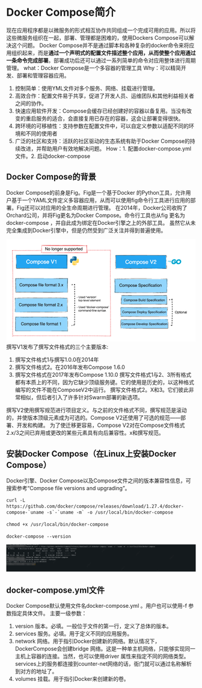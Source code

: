 # Docker Compose简介
现在应用程序都是以微服务的形式相互协作共同组成一个完成可用的应用。所以将这些微服务组织在一起，部署、管理都是困难的，使用Dockers Compose可以解决这个问题。
Docker Compose并不是通过脚本和各种复杂的docker命令来将应用组织起来，而是**通过一个声明式的配置文件描述整个应用，从而使整个应用通过一条命令完成部署**。部署成功后还可以通过一系列简单的命令对应用整体进行周期管理。
what：Docker Compose是一个多容器的管理工具
Why：可以精简开发、部署和管理容器应用。
1. 控制简单：使用YML文件对多个服务、网络、挂载进行管理。
2. 高效合作：配置文件易于共享，促进了开发人员、运维团队和其他利益相关者之间的协作。
3. 快速应用软件开发：Compose会缓存已经创建好的容器以备复用。当没有改变的重启服务的适合，会直接复用已存在的容器，这会让部署变得很快。
4. 跨环境的可移植性：支持参数在配置文件中，可以自定义参数以适配不同的环境和不同的使用者
5. 广泛的社区和支持：活跃的社区驱动的生态系统有助于Docker Compose的持续改进，并帮助用户有效地解决问题。
How：1. 配置docker-compose.yml文件。2. 启动docker-compose

## Docker Compose的背景
Docker Compose的前身是Fig。Fig是一个基于Docker 的Python工具，允许用户基于一个YAML文件定义多容器应用，从而可以使用fig命令行工具进行应用的部署。Fig还可以对应用的全生命周期进行管理。
在2014年，Docker公司收购了Orchard公司，并将Fig更名为Docker Compose。命令行工具也从fig 更名为docker-compose ，并自此成为绑定在Docker引擎之上的外部工具。
虽然它从未完全集成到Docker引擎中，但是仍然受到广泛关注并得到普遍使用。

![img_1.png](img_1.png)
撰写V1发布了撰写文件格式的三个主要版本:
1. 撰写文件格式1与撰写1.0.0在2014年
2. 撰写文件格式2。在2016年发布Compose 1.6.0
3. 撰写文件格式在2017年发布Compose 1.10.0
撰写文件格式1与2、3所有格式都有本质上的不同，因为它缺少顶级服务键。它的使用是历史的，以这种格式编写的文件不能在ComposeV2中运行。
撰写文件格式2。X和3。它们彼此非常相似，但后者引入了许多针对Swarm部署的新选项。

撰写V2使用撰写规范进行项目定义。与之前的文件格式不同，撰写规范是滚动的，并使版本顶级元素成为可选的。Compose V2还使用了可选的规范——部署、开发和构建。
为了使迁移更容易，Compose V2对在Compose文件格式2.x/3之间已弃用或更改的某些元素具有向后兼容性。x和撰写规范。

## 安装Docker Compose（在Linux上安装Docker Compose）
Docker引擎、Docker Compose以及Compose文件之间的版本兼容性信息，可搜索参考“Compose file versions and upgrading”。
```
curl -L https://github.com/docker/compose/releases/download/1.27.4/docker-compose-`uname -s`-`uname -m` -o /usr/local/bin/docker-compose

chmod +x /usr/local/bin/docker-compose

docker-compose --version
```
![img.png](img.png)

## docker-compose.yml文件
Docker Compose默认使用文件名docker-compose.yml 。用户也可以使用-f 参数指定具体文件。
主要一级参数：
1. version 版本。必填。一般位于文件的第一行，定义了总体的版本。
2. services 服务。必填。用于定义不同的应用服务。
3. network 网络。用于指引Docker创建新的网络。默认情况下，DockerCompose会创建bridge 网络。这是一种单主机网络，只能够实现同一主机上容器的连接。当然，也可以使用driver 属性来指定不同的网络类型。services上的服务都连接到counter-net网络的话，衙门就可以通过名称解析到对方的地址了。
4. volumes 挂载。用于指引Docker来创建新的卷。


